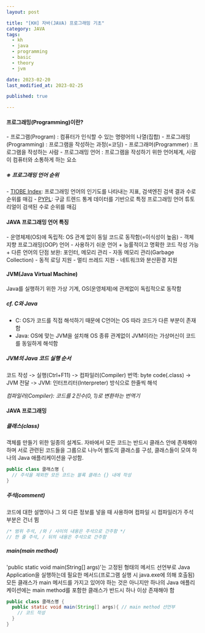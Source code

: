 ```yaml
---
layout: post

title: "[KH] 자바(JAVA) 프로그래밍 기초"
category: JAVA
tags: 
  - kh
  - java
  - programming
  - basic
  - theory
  - jvm

date: 2023-02-20
last_modified_at: 2023-02-25

published: true

---
```


<h4>프로그래밍(Programming)이란?</h4>
- 프로그램(Program) : 컴퓨터가 인식할 수 있는 명령어의 나열(집합)
- 프로그래밍(Programming) : 프로그램을 작성하는 과정(=코딩)
- 프로그래머(Programmer) : 프로그램을 작성하는 사람
- 프로그래밍 언어 : 프로그램을 작성하기 위한 언어체계, 사람이 컴퓨터와 소통하게 하는 요소


<h5>※ 프로그래밍 언어 순위</h5>
- <a href="https://www.tiobe.com/tiobe-index/" target="_blank">TIOBE Index</a>: 프로그래밍 언어의 인기도를 나타내는 지표, 검색엔진 검색 결과 수로 순위를 매김
- <a href="http://pypl.github.io/PYPL.html" target="_blank">PYPL</a>: 구글 트렌드 통계 데이터를 기반으로 특정 프로그래밍 언어 튜토리얼이 검색된 수로 순위를 매김


<h4>JAVA 프로그래밍 언어 특징</h4>
- 운영체제(OS)에 독립적: OS 관계 없이 동일 코드로 동작함(=이식성이 높음)
- 객체 지향 프로그래밍(OOP) 언어
- 사용하기 쉬운 언어
  + 능률적이고 명확한 코드 작성 가능
  + 다른 언어의 단점 보완: 포인터, 메모리 관리
- 자동 메모리 관리(Garbage Collection)
- 동적 로딩 지원
- 멀티 쓰레드 지원
- 네트워크와 분산환경 지원


<h4>JVM(Java Virtual Machine)</h4>
Java를 실행하기 위한 가상 기계, OS(운영체제)에 관계없이 독립적으로 동작함



<h5>cf. C와 Java</h5>

- C: OS가 코드를 직접 해석하기 때문에 C언어는 OS 따라 코드가 다른 부분이 존재함
- Java: OS에 맞는 JVM을 설치해 OS 종류 관계없이 JVM이라는 가상머신이 코드를 동일하게 해석함



<h5>JVM의 Java 코드 실행 순서</h5>
코드 작성 -> 실행(Ctrl+F11) -> 컴파일러(Compiler) 번역: byte code(.class) -> JVM 전달 -> JVM: 인터프리터(Interpreter) 방식으로 한줄씩 해석

*컴파일러(Compiler): 코드를 2진수(0, 1)로 변환하는 번역기*




<h4>JAVA 프로그래밍</h4>

<h5>클래스(class)</h5>
객체를 만들기 위한 일종의 설계도. 자바에서 모든 코드는 반드시 클래스 안에 존재해야 하며 서로 관련된 코드들을 그룹으로 나누어 별도의 클래스를 구성, 클래스들이 모여 하나의 Java 애플리케이션을 구성함.

```java
public class 클래스명 {
  // 주석을 제외한 모든 코드는 블록 클래스 {} 내에 작성
}
```

<h5>주석(comment)</h5>
코드에 대한 설명이나 그 외 다른 정보를 넣을 때 사용하며 컴파일 시 컴파일러가 주석 부분은 건너 뜀

```java
/* 범위 주석, /와 / 사이의 내용은 주석으로 간주함 */
// 한 줄 주석, / 뒤의 내용은 주석으로 간주함
```

<h5>main(main method)</h5>
'public static void main(String[] args)'는 고정된 형태의 메서드 선언부로 Java Application을 실행하는데 필요한 메서드(프로그램 실행 시 java.exe에 의해 호출됨)
모든 클래스가 main 메서드를 가지고 있어야 하는 것은 아니지만 하나의 Java 애플리케이션에는 main method를 포함한 클래스가 반드시 하나 이상 존재해야 함

```java
public class 클래스명 {
  public static void main(String[] args){ // main method 선언부
    // 코드 작성
  }
}
```

